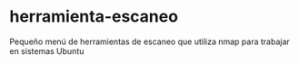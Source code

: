 # herramienta-escaneo
Pequeño menú de herramientas de escaneo que utiliza nmap para trabajar en sistemas Ubuntu

